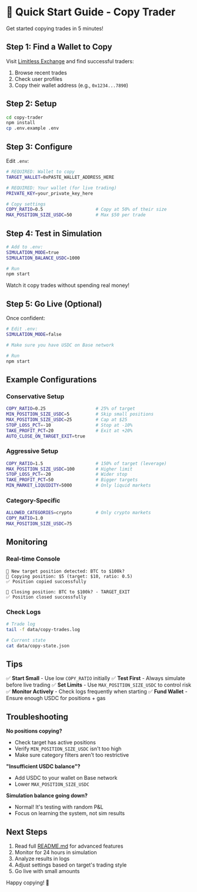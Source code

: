 # 🚀 Quick Start Guide - Copy Trader

Get started copying trades in 5 minutes!

## Step 1: Find a Wallet to Copy

Visit [Limitless Exchange](https://limitless.exchange) and find successful traders:

1. Browse recent trades
2. Check user profiles
3. Copy their wallet address (e.g., `0x1234...7890`)

## Step 2: Setup

```bash
cd copy-trader
npm install
cp .env.example .env
```

## Step 3: Configure

Edit `.env`:

```bash
# REQUIRED: Wallet to copy
TARGET_WALLET=0xPASTE_WALLET_ADDRESS_HERE

# REQUIRED: Your wallet (for live trading)
PRIVATE_KEY=your_private_key_here

# Copy settings
COPY_RATIO=0.5                    # Copy at 50% of their size
MAX_POSITION_SIZE_USDC=50         # Max $50 per trade
```

## Step 4: Test in Simulation

```bash
# Add to .env:
SIMULATION_MODE=true
SIMULATION_BALANCE_USDC=1000

# Run
npm start
```

Watch it copy trades without spending real money!

## Step 5: Go Live (Optional)

Once confident:

```bash
# Edit .env:
SIMULATION_MODE=false

# Make sure you have USDC on Base network

# Run
npm start
```

## Example Configurations

### Conservative Setup
```bash
COPY_RATIO=0.25                   # 25% of target
MIN_POSITION_SIZE_USDC=5          # Skip small positions
MAX_POSITION_SIZE_USDC=25         # Cap at $25
STOP_LOSS_PCT=-10                 # Stop at -10%
TAKE_PROFIT_PCT=20                # Exit at +20%
AUTO_CLOSE_ON_TARGET_EXIT=true
```

### Aggressive Setup
```bash
COPY_RATIO=1.5                    # 150% of target (leverage)
MAX_POSITION_SIZE_USDC=100        # Higher limit
STOP_LOSS_PCT=-20                 # Wider stop
TAKE_PROFIT_PCT=50                # Bigger targets
MIN_MARKET_LIQUIDITY=5000         # Only liquid markets
```

### Category-Specific
```bash
ALLOWED_CATEGORIES=crypto         # Only crypto markets
COPY_RATIO=1.0
MAX_POSITION_SIZE_USDC=75
```

## Monitoring

### Real-time Console
```
🎯 New target position detected: BTC to $100k?
🔄 Copying position: $5 (target: $10, ratio: 0.5)
✅ Position copied successfully

🚪 Closing position: BTC to $100k? - TARGET_EXIT
✅ Position closed successfully
```

### Check Logs
```bash
# Trade log
tail -f data/copy-trades.log

# Current state
cat data/copy-state.json
```

## Tips

✅ **Start Small** - Use low `COPY_RATIO` initially
✅ **Test First** - Always simulate before live trading
✅ **Set Limits** - Use `MAX_POSITION_SIZE_USDC` to control risk
✅ **Monitor Actively** - Check logs frequently when starting
✅ **Fund Wallet** - Ensure enough USDC for positions + gas

## Troubleshooting

**No positions copying?**
- Check target has active positions
- Verify `MIN_POSITION_SIZE_USDC` isn't too high
- Make sure category filters aren't too restrictive

**"Insufficient USDC balance"?**
- Add USDC to your wallet on Base network
- Lower `MAX_POSITION_SIZE_USDC`

**Simulation balance going down?**
- Normal! It's testing with random P&L
- Focus on learning the system, not sim results

## Next Steps

1. Read full [README.md](README.md) for advanced features
2. Monitor for 24 hours in simulation
3. Analyze results in logs
4. Adjust settings based on target's trading style
5. Go live with small amounts

Happy copying! 🎯
